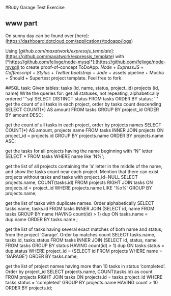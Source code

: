 #Ruby Garage Test Exercise
## www part
On sunny day can be found over [here]:(https://dashboard.dotcloud.com/applications/todoapp/logs)

Using [*github.com/maxatwork/expressjs_template*]:(https://github.com/maxatwork/expressjs_template) with 
[*https://github.com/felixge/node-mysql*]:(https://github.com/felixge/node-mysql) to create proof-of-concept ToDoApp.
*Node* + *ExpressJS* + *Coffeescript* + *Stylus* + *Twitter bootstrap* + *Jade* + assets pipeline + Mocha + Should + Supertest project template.
Feel free to fork.

##SQL task:
Given tables:
tasks (id, name, status, project_id)
projects (id, name)
Write the queries for:
get all statuses, not repeating, alphabetically ordered
'''sql
SELECT DISTINCT status FROM tasks ORDER BY status;
'''
get the count of all tasks in each project, order by tasks count descending
SELECT COUNT(*) AS amount FROM tasks GROUP BY project_id ORDER BY amount DESC;

get the count of all tasks in each project, order by projects names
SELECT COUNT(*) AS amount, projects.name FROM tasks INNER JOIN projects ON project_id = projects.id GROUP BY projects.name ORDER BY projects.name ASC;

get the tasks for all projects having the name beginning with “N” letter
SELECT * FROM tasks WHERE name like 'N%';

get the list of all projects containing the ‘a’ letter in the middle of the name, and show the
tasks count near each project. Mention that there can exist projects without tasks and
tasks with project_id=NULL
SELECT projects.name, COUNT(tasks.id) FROM projects RIGHT JOIN tasks ON projects.id = project_id WHERE projects.name LIKE '_%o%_' GROUP BY projects.name;

get the list of tasks with duplicate names. Order alphabetically
SELECT tasks.name, tasks.id FROM tasks INNER JOIN (SELECT id, name FROM tasks GROUP BY name HAVING count(id) > 1) dup  ON tasks.name = dup.name ORDER BY tasks.name ;

get the list of tasks having several exact matches of both name and status, from the
project ‘Garage’. Order by matches count
SELECT tasks.name, tasks.id, tasks.status FROM tasks INNER JOIN (SELECT id, status, name FROM tasks GROUP BY status HAVING count(id) > 1) dup ON tasks.status = dup.status WHERE project_id = (SELECT id FROM projects WHERE name = 'GARAGE') ORDER BY tasks.name;

get the list of project names having more than 10 tasks in status ‘completed’. Order by
project_id
SELECT projects.name, COUNT(tasks.id) as count FROM projects RIGHT JOIN tasks ON projects.id = tasks.project_id WHERE tasks.status = 'completed' GROUP BY projects.name HAVING count > 10 ORDER BY projects.id;
